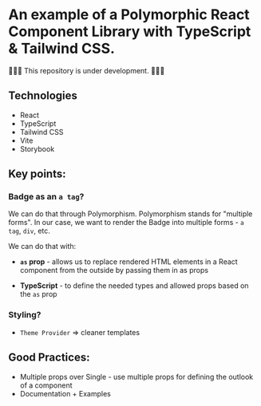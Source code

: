 # An example of a Polymorphic React Component Library with TypeScript & Tailwind CSS.

🚧🚧🚧 This repository is under development. 🚧🚧🚧

## Technologies

- React
- TypeScript
- Tailwind CSS
- Vite
- Storybook

## Key points:

### Badge as an `a tag`?

We can do that through Polymorphism. Polymorphism stands for "multiple forms". In our case, we want to render the Badge into multiple forms - `a tag`, `div`, etc.

We can do that with:

- **`as` prop** - allows us to replace rendered HTML elements in a React component from the outside by passing them in as props

- **TypeScript** - to define the needed types and allowed props based on the `as` prop

### Styling?

- `Theme Provider` => cleaner templates

## Good Practices:

- Multiple props over Single - use multiple props for defining the outlook of a component
- Documentation + Examples
